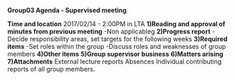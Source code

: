 **Group03 Agenda - Supervised meeting**

**Time and location**
2017/02/14 - 2:00PM in LTA
**1)Reading and approval of minutes from previous meeting**
-Non applicableg
**2)Progress report**
-Decide responsibility areas, set targets for the following weeks
**3)Required items**
-Set roles within the group
-Discuss roles and weaknesses of group members
**4)Other items**
**5)Group supervisor business**
**6)Matters arising**
**7)Attachments**
External lecture reports
Absences
Individual contributing reports of all group members.
